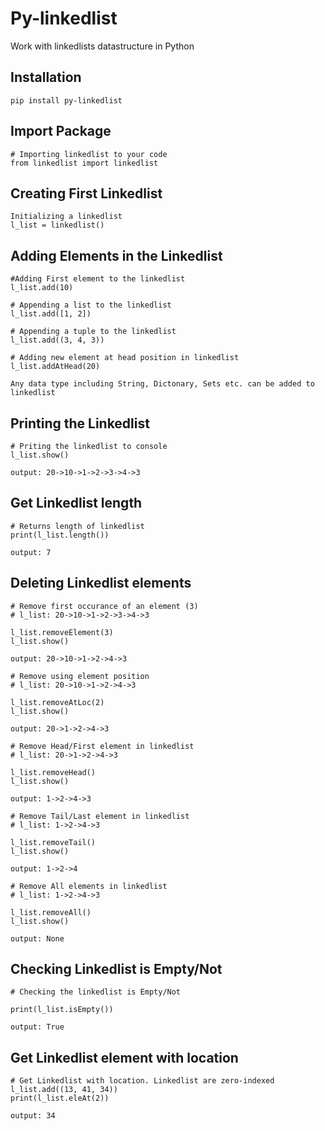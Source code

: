 # **Py-linkedlist**

Work with linkedlists datastructure in Python

## **Installation**


```
pip install py-linkedlist
```

## **Import Package**

```
# Importing linkedlist to your code
from linkedlist import linkedlist
```

## **Creating First Linkedlist**

```
Initializing a linkedlist
l_list = linkedlist()
```

## **Adding Elements in the Linkedlist**

```
#Adding First element to the linkedlist
l_list.add(10)
```

```
# Appending a list to the linkedlist
l_list.add([1, 2])
```

```
# Appending a tuple to the linkedlist
l_list.add((3, 4, 3))
```

```
# Adding new element at head position in linkedlist
l_list.addAtHead(20)
```

```
Any data type including String, Dictonary, Sets etc. can be added to linkedlist
```

## **Printing the Linkedlist**

```
# Priting the linkedlist to console
l_list.show()

output: 20->10->1->2->3->4->3
```

## **Get Linkedlist length**

```
# Returns length of linkedlist
print(l_list.length())

output: 7
```

## **Deleting Linkedlist elements**

```
# Remove first occurance of an element (3) 
# l_list: 20->10->1->2->3->4->3

l_list.removeElement(3)
l_list.show()

output: 20->10->1->2->4->3
```

```
# Remove using element position 
# l_list: 20->10->1->2->4->3

l_list.removeAtLoc(2)
l_list.show()

output: 20->1->2->4->3
```

```
# Remove Head/First element in linkedlist 
# l_list: 20->1->2->4->3

l_list.removeHead()
l_list.show()

output: 1->2->4->3
```

```
# Remove Tail/Last element in linkedlist 
# l_list: 1->2->4->3

l_list.removeTail()
l_list.show()

output: 1->2->4
```

```
# Remove All elements in linkedlist 
# l_list: 1->2->4->3

l_list.removeAll()
l_list.show()

output: None
```

## **Checking Linkedlist is Empty/Not**

```
# Checking the linkedlist is Empty/Not

print(l_list.isEmpty())

output: True
```

## **Get Linkedlist element with location**

```
# Get Linkedlist with location. Linkedlist are zero-indexed
l_list.add((13, 41, 34))
print(l_list.eleAt(2))

output: 34
```
